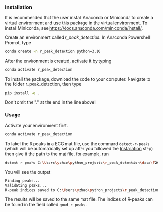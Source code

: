 ### Installation
It is recommended that the user install Anaconda or Miniconda to create a virtual environment and use this package in the virtual environment. To install Miniconda, see https://docs.anaconda.com/miniconda/install/.

Create an environment called *r_peak_detection*. In Anaconda Powershell Prompt, type
```bash
conda create -n r_peak_detection python=3.10
```

After the environment is created, activate it by typing
```bash
conda activate r_peak_detection
```

To install the package, download the code to your computer. Navigate to the folder r_peak_detection, then type
```bash
pip install -e .
```
Don't omit the "." at the end in the line above!

### Usage
Activate your environment first.
```bash
conda activate r_peak_detection
```

To label the R peaks in a ECG mat file, use the command `detect-r-peaks` (which will be automatically set up after you followed the [Installation](###Installation) step) then give it the path to the mat file. for example, run
```bash
detect-r-peaks C:\Users\yzhao\python_projects\r_peak_detection\data\F26C_07112023_signals.mat
```
You will see the output
```bash
Finding peaks...
Validating peaks...
R-peak indices saved to C:\Users\yzhao\python_projects\r_peak_detection\data\F26C_07112023_signals.mat.
```
The results will be saved to the same mat file. The indices of R-peaks can be found in the field called `good_r_peaks`.  